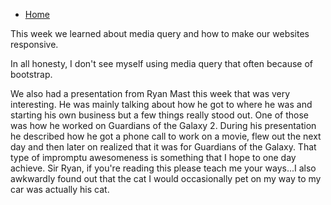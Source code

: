 <!DOCTYPE html>
<html>
<head>
  <meta charset="utf-8">
  <title>Brandon Green</title>
</head>
<body>
  <nav>
    <ul>
      <li>
        <a href="index.html">Home</a>
      </li>
    </ul>
  </nav>
    <p> This week we learned about media query and how to make our websites responsive.</p>
    <p>In all honesty, I don't see myself using media query that often because of bootstrap.</p>
    <p>We also had a presentation from Ryan Mast this week that was very interesting. He was mainly talking about how he got to where he was and starting his own business but a few things really stood out. One of those was how he worked on Guardians of the Galaxy 2. During his presentation he described how he got a phone call to work on a movie, flew out the next day and then later on realized that it was for Guardians of the Galaxy. That type of impromptu awesomeness is something that I hope to one day achieve. Sir Ryan, if you're reading this please teach me your ways...I also awkwardly found out that the cat I would occasionally pet on my way to my car was actually his cat. </p>

  </body>
  </html>
